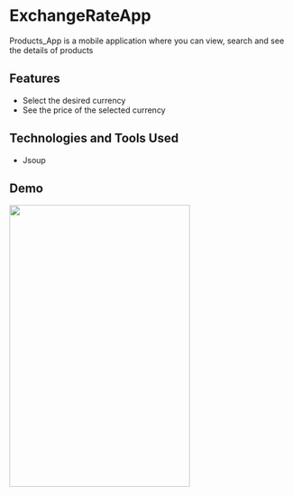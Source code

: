 # ExchangeRateApp
Products_App is a mobile application where you can view, search and see the details of products

## Features

- Select the desired currency
- See the price of the selected currency
  
## Technologies and Tools Used
- Jsoup

## Demo

<img src="https://github.com/TopalBugrahan/ExchangeRateApp/assets/76047788/89b625a5-d552-4145-97f9-af9cc552503a" width="320" height="500"/>





